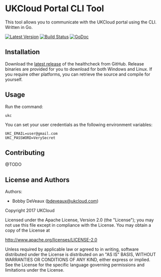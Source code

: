 # UKCloud Portal CLI Tool

This tool allows you to communicate with the UKCloud portal using the CLI. Written in Go.

[![Latest Version](http://img.shields.io/github/release/UKCloud/ukcloud-portal-cli.svg?style=flat-square)](https://github.com/UKCloud/ukcloud-portal-cli/releases)
[![Build Status](https://api.travis-ci.org/UKCloud/ukcloud-portal-cli.svg?branch=master)](https://travis-ci.org/UKCloud/ukcloud-portal-cli)
[![GoDoc](https://godoc.org/github.com/UKCloud/ukcloud-portal-cli?status.svg)](https://godoc.org/github.com/UKCloud/ukcloud-portal-cli)

## Installation
Download the [latest release](https://github.com/UKCloud/ukcloud-portal-cli/releases) of the healthcheck from GitHub. Release binaries are provided for you to download for both Windows and Linux. If you require other platforms, you can retrieve the source and compile for yourself.

## Usage
Run the command:
```
ukc
```

You can set your user credentials as the following environment variables:
```
UKC_EMAIL=user@gmail.com
UKC_PASSWORD=VerySecret
```

## Contributing

@TODO


License and Authors
-------------------
Authors:
  * Bobby DeVeaux (bdeveaux@ukcloud.com)

Copyright 2017 UKCloud

Licensed under the Apache License, Version 2.0 (the "License"); you may not use this file except in compliance with the License. You may obtain a copy of the License at

http://www.apache.org/licenses/LICENSE-2.0

Unless required by applicable law or agreed to in writing, software distributed under the License is distributed on an "AS IS" BASIS, WITHOUT WARRANTIES OR CONDITIONS OF ANY KIND, either express or implied. See the License for the specific language governing permissions and limitations under the License.